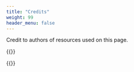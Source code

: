```yaml
---
title: "Credits"
weight: 99
header_menu: false
---
```

Credit to authors of resources used on this page.

{{<extlink text="Melon diversity image courtesy of the GurLab" href="https://www.researchgate.net/lab/Amit-Gur-Lab"  icon="fa fa-external-link">}}<br>


{{<extlink text="Cantaloupe icon by Yu luck from the Noun Project" href="https://thenounproject.com/browse/icons/term/cantelope/"  icon="fa fa-external-link">}}<br>

